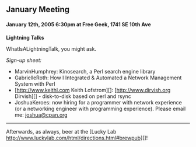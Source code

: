 ## January Meeting

#### January 12th, 2005 6:30pm at Free Geek, 1741 SE 10th Ave

**Lightning Talks**

WhatIsALightningTalk, you might ask.

_Sign-up sheet:_

* MarvinHumphrey: Kinosearch, a Perl search engine library
* GabrielleRoth: How I Integrated & Automated a Network Management System with Perl
* [http://www.keithl.com Keith Lofstrom][]: [http://www.dirvish.org Dirvish][] - disk-to-disk based on perl and rsync
* JoshuaKeroes: now hiring for a programmer with network experience (or a networking engineer with programming experience). Please email me: joshua@cpan.org

---

Afterwards, as always, beer at the [Lucky Lab http://www.luckylab.com/html/directions.html#brewpub][]!
